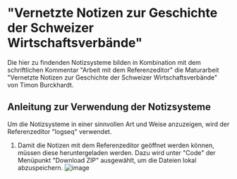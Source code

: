 # "Vernetzte Notizen zur Geschichte der Schweizer Wirtschaftsverbände"
Die hier zu findenden Notizsysteme bilden in Kombination mit dem schriftlichen Kommentar "Arbeit mit dem Referenzeditor" die Maturarbeit "Vernetzte Notizen zur Geschichte der Schweizer Wirtschaftsverbände" von Timon Burckhardt.
## Anleitung zur Verwendung der Notizsysteme
Um die Notizsysteme in einer sinnvollen Art und Weise anzuzeigen, wird der Referenzeditor "logseq" verwendet.
1. Damit die Notizen mit dem Referenzeditor geöffnet werden können, müssen diese heruntergeladen werden. Dazu wird unter "Code" der Menüpunkt "Download ZIP" ausgewählt, um die Dateien lokal abzuspeichern.
![image](https://user-images.githubusercontent.com/69479623/137157915-3ea264b5-a45c-4526-8543-4db502ce0823.png)
